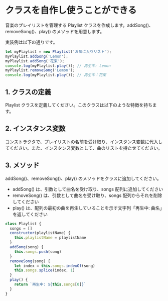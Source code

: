 # クラスを自作し使うことができる

音楽のプレイリストを管理する Playlist クラスを作成します。addSong()、removeSong()、play() のメソッドを用意します。

実装例は以下の通りです。

```js
let myPlaylist = new Playlist('お気に入りリスト');
myPlaylist.addSong('Lemon');
myPlaylist.addSong('花束');
console.log(myPlaylist.play()); // 再生中: Lemon
myPlaylist.removeSong('Lemon');
console.log(myPlaylist.play()); // 再生中：花束
```

## 1. クラスの定義

Playlist クラスを定義してください。このクラスは以下のような特徴を持ちます。

## 2. インスタンス変数

コンストラクタで、プレイリストの名前を受け取り、インスタンス変数に代入してください。また、インスタンス変数として、曲のリストを持たせてください。

## 3. メソッド

addSong()、removeSong()、play() のメソッドをクラスに追加してください。

- addSong() は、引数として曲名を受け取り、songs 配列に追加してください
- removeSong() は、引数として曲名を受け取り、songs 配列からそれを削除してください
- play() は、配列の最初の曲を再生していることを示す文字列「再生中: 曲名」を返してください

```js
class Playlist {
  songs = []
  constructor(playlistName) {
    this.playlistName = playlistName
  }
  addSong(song) {
    this.songs.push(song)
  }
  removeSong(song) {
    let index = this.songs.indexOf(song)
    this.songs.splice(index, 1)
  }
  play() {
    return `再生中: ${this.songs[0]}`
  }
}
```
